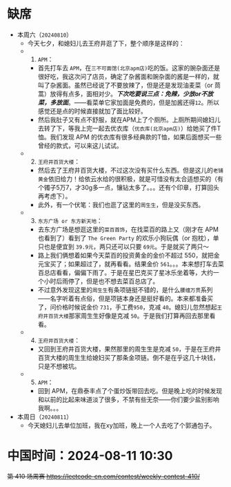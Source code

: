 
# 缺席

- 本周六（`20240810`） 
  * 今天七夕，和媳妇儿去王府井逛了下，整个顺序是这样的：
  * 1. `APM`：
    + 首先打车去 `APM`，在`三不可面馆(北京apm店)`吃的饭。这家的豌杂面还是很好吃，我这次问了店员，确定了杂酱面和豌杂面的酱是一样的，就叫了杂酱面。虽然已经说了不要放辣了，但是还是发现油麦菜（or 茼蒿）放得有点多，面相对少。***下次吃要说三点：免辣，少放or不放菜，多放面***。——看菜单它家加面是免费的，但是加酱还得`12`。所以感觉还是点的时候直接就加了面比较好。
    + 然后我肚子又有点不舒服，就在APM上了个厕所。上厕所期间媳妇儿去转了下，等我上完一起去优衣库（`优衣库(北京apm店)`）给她买了件T恤。我们发现 APM 的优衣库有很多经典款的T恤，如果后面想买一些曾经的款式，可以来这儿试试。
  * 2. `王府井百货大楼`：
    + 然后去了王府井百货大楼，不过这次没有买什么东西。但是这儿的`老铺黄金`依旧给力！给依云水给的很积极，就是可惜没有太合适想买的（有个镯子5万7，才30g多一点，镶钻太多了。。。还有个印章，打算回头再考虑下）。
    + 此外，有一个伏笔：我们也逛了这里的`周生生`，但是没买东西。
  * 3. `东方广场 or 东方新天地`：
    + 去东方广场是想逛这里的`菜百首饰`，在找菜百的路上又（刚才在 APM 也看到了）看到了 `The Green Party` 的欢乐小狗玩偶（or 抱枕），单只也是便宜到 `39.9元`，两只还可以只要 `69元`。于是就买了两只～
    + 路上我们俩想着如果今天菜百的投资黄金的金价不超过 550，就把金元宝买了；如果超过了，就再看看。结果金价 `561`。。。本来想打车去菜百总店看看，偏偏下雨了。于是在星巴克买了星冰乐坐着等，大约一个小时后雨停了，但是也不想去菜百总店了。
    + 不过意外发现这里的`周生生`有条项链挺不错的，是什么`腰缠万贯`系列——名字听着有点俗，但是项链本身还是挺好看的。本来都准备买了，问价格时候说金价 `731`，手工费`950`，克减 `40`。媳妇儿忽然想起`王府井百货大楼`那家周生生好像是克减 `50`。于是我们打算再回去那里看看。
  * 4. `王府井百货大楼`：
    + 又回到王府井百货大楼，果然那里的周生生是克减 `50`，于是在王府井百货大楼的周生生给媳妇买了那条金项链。倒不是在乎这几十块钱，只是不想被坑。
  * 5. `APM`：
    + 回到 APM，在鼎泰丰点了个蛋炒饭带回去吃。但是晚上吃的时候发现和以前的比起来味道淡了很多，不禁有些无奈——你们要少盐别影响我啊。。。
- 本周日（`20240811`） 
  * 今天媳妇儿去单位加班，我在xy加班，晚上一个人去吃了个郭通包子。

# 中国时间：2024-08-11 10:30

~~第 410 场周赛 https://leetcode-cn.com/contest/weekly-contest-410/~~
